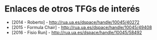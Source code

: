 # Enlaces de otros TFGs de interés
- [2014 - Roberto] - http://rua.ua.es/dspace/handle/10045/40272
- [2015 - Formula Chair] - http://rua.ua.es/dspace/handle/10045/49408
- [2016 - Fisio Run] - http://rua.ua.es/dspace/handle/10045/58492